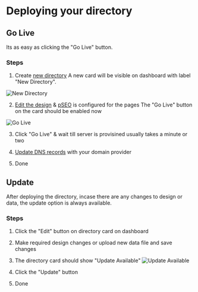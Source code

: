 # Deploying your directory

## Go Live

Its as easy as clicking the "Go Live" button.

### Steps

1. Create [new directory](/docs/new-directory)
  A new card will be visible on dashboard with label "New Directory".

  ![New Directory](/assets/go-live-and-update/directory-card-1.png)

2. [Edit the design](/docs/studio) & [pSEO](/docs/page-seo) is configured for the pages
  The "Go Live" button on the card should be enabled now

  ![Go Live](/assets/go-live-and-update/directory-card-2.png)

3. Click "Go Live" & wait till server is provisined usually takes a minute or two

4. [Update DNS records](/docs/update-dns) with your domain provider

5. Done


## Update

After deploying the directory, incase there are any changes to design or data, the update option is always available.

### Steps

1. Click the "Edit" button on directory card on dashboard

2. Make required design changes or upload new data file and save changes

3. The directory card should show "Update Available"
  ![Update Available](/assets/go-live-and-update/directory-card-3.png)

4. Click the "Update" button

5. Done
